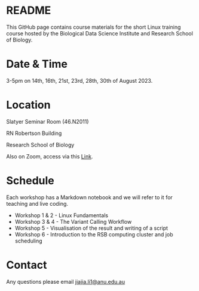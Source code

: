# README

This GitHub page contains course materials for the short Linux training course hosted by the Biological Data Science Institute and Research School of Biology.

# Date & Time 

3-5pm on 14th, 16th, 21st, 23rd, 28th, 30th of August 2023.

# Location

Slatyer Seminar Room (46.N2011)

RN Robertson Building

Research School of Biology

Also on Zoom, access via this [Link](https://anu.zoom.us/j/86410494597?pwd=a3VJeU02NmN5WnVJcGcrVnU3ZUdpUT09). 

# Schedule

Each workshop has a Markdown notebook and we will refer to it for teaching and live coding. 

* Workshop 1 & 2 - Linux Fundamentals
* Workshop 3 & 4 - The Variant Calling Workflow 
* Workshop 5 - Visualisation of the result and writing of a script 
* Workshop 6 - Introduction to the RSB computing cluster and job scheduling

# Contact

Any questions please email jiajia.li1@anu.edu.au 